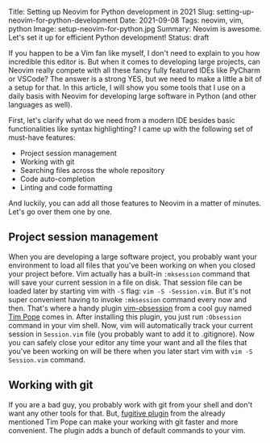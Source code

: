 Title: Setting up Neovim for Python development in 2021
Slug: setting-up-neovim-for-python-development
Date: 2021-09-08
Tags: neovim, vim, python
Image: setup-neovim-for-python.jpg
Summary: Neovim is awesome. Let's set it up for efficient Python development!
Status: draft

If you happen to be a Vim fan like myself, I don't need to explain to you how incredible this editor is. But when it comes to developing large projects, can Neovim really compete with all these fancy fully featured IDEs like PyCharm or VSCode? The answer is a strong YES, but we need to make a little a bit of a setup for that. In this article, I will show you some tools that I use on a daily basis with Neovim for developing large software in Python (and other languages as well).

First, let's clarify what do we need from a modern IDE besides basic functionalities like syntax highlighting? I came up with the following set of must-have features:

- Project session management
- Working with git
- Searching files across the whole repository
- Code auto-completion
- Linting and code formatting

And luckily, you can add all those features to Neovim in a matter of minutes. Let's go over them one by one.

## Project session management

When you are developing a large software project, you probably want your environment to load all files that you've been working on when you closed your project before. Vim actually has a built-in `:mksession` command that will save your current session in a file on disk. That session file can be loaded later by starting vim with `-S` flag: `vim -S -Session.vim`. But it's not super convenient having to invoke `:mksession` command every now and then. That's where a handy plugin [vim-obsession](https://github.com/tpope/vim-obsession) from a cool guy named [Tim Pope](https://github.com/tpope) comes in. After installing this plugin, you just run `:Obsession` command in your vim shell. Now, vim will automatically track your current session in `Session.vim` file (you probably want to add it to .gitignore). Now you can safely close your editor any time your want and all the files that you've been working on will be there when you later start vim with `vim -S Session.vim` command.

## Working with git

If you are a bad guy, you probably work with git from your shell and don't want any other tools for that. But, [fugitive plugin](https://github.com/tpope/vim-fugitive) from the already mentioned Tim Pope can make your working with git faster and more convenient. The plugin adds a bunch of default commands to your vim.
